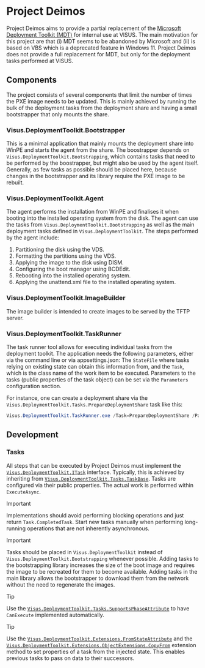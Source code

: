 # Project Deimos
Project Deimos aims to provide a partial replacement of the [Microsoft Deployment Toolkit (MDT)](https://learn.microsoft.com/de-de/mem/configmgr/mdt/) for internal use at VISUS. The main motivation for this project are that (i) MDT seems to be abandoned by Microsoft and (ii) is based on VBS which is a deprecated feature in Windows 11. Project Deimos does not provide a full replacement for MDT, but only for the deployment tasks performed at VISUS.

## Components
The project consists of several components that limit the number of times the PXE image needs to be updated. This is mainly achieved by running the bulk of the deployment tasks from the deployment share and having a small bootstrapper that only mounts the share.

### Visus.DeploymentToolkit.Bootstrapper
This is a minimal application that mainly mounts the deployment share into WinPE and starts the agent from the share. The boostrapper depends on `Visus.DeploymentToolkit.Bootstrapping`, which contains tasks that need to be performed by the boostrapper, but might also be used by the agent itself. Generally, as few tasks as possible should be placed here, because changes in the bootstrapper and its library require the PXE image to be rebuilt.

### Visus.DeploymentToolkit.Agent
The agent performs the installation from WinPE and finalises it when booting into the installed operating system from the disk. The agent can use the tasks from `Visus.DeploymentToolkit.Bootstrapping` as well as the main deployment tasks defined in `Visus.DeploymentToolkit`. The steps performed by the agent include:

1. Partitioning the disk using the VDS.
1. Formatting the partitions using the VDS.
1. Applying the image to the disk using DISM.
1. Configuring the boot manager using BCDEdit.
1. Rebooting into the installed operating system.
1. Applying the unattend.xml file to the installed operating system.

### Visus.DeploymentToolkit.ImageBuilder
The image builder is intended to create images to be served by the TFTP server.

### Visus.DeploymentToolkit.TaskRunner
The task runner tool allows for executing individual tasks from the deployment toolkit. The application needs the following parameters, either via the command line or via appsettings.json: The `StateFile` where tasks relying on existing state can obtain this information from, and the `Task`, which is the class name of the work item to be executed. Parameters to the tasks (public properties of the task object) can be set via the `Parameters` configuration section.

For instance, one can create a deployment share via the `Visus.DeploymentToolkit.Tasks.PrepareDeploymentShare` task like this:
```powershell
Visus.DeploymentToolkit.TaskRunner.exe /Task=PrepareDeploymentShare /Parameters:Path=d:\DeploymentShare
```

## Development
### Tasks
All steps that can be executed by Project Deimos must implement the [`Visus.DeploymentToolkit.ITask`](Visus.DeploymentToolkit.Contracts/Tasks/ITask.cs) interface. Typically, this is achieved by inheriting from [`Visus.DeploymentToolkit.Tasks.TaskBase`](Visus.DeploymentToolkit.Bootstrapping/Tasks/TaskBase.cs). Tasks are configured via their public properties. The actual work is performed within `ExecuteAsync`.

> [!IMPORTANT]
> Implementations should avoid performing blocking operations and just return `Task.CompletedTask`. Start new tasks manually when performing long-running operations that are not inherently asynchronous.

> [!IMPORTANT]
> Tasks should be placed in `Visus.DeploymentToolkit` instead of `Visus.DeploymentToolkit.Bootstrapping` whenever possible. Adding tasks to the bootstrapping library increases the size of the boot image and requires the image to be recreated for them to become available. Adding tasks in the main library allows the bootstrapper to download them from the network without the need to regenerate the images.

> [!TIP]
> Use the [`Visus.DeploymentToolkit.Tasks.SupportsPhaseAttribute`](Visus.DeploymentToolkit.Bootstrapping/Tasks/SupportsPhaseAttribute.cs) to have `CanExecute` implemented automatically.

> [!TIP]
> Use the [`Visus.DeploymentToolkit.Extensions.FromStateAttribute`](Visus.DeploymentToolkit.Bootstrapping/Extensions/FromStateAttribute.cs) and the [`Visus.DeploymentToolkit.Extensions.ObjectExtensions.CopyFrom`](Visus.DeploymentToolkit.Bootstrapping/Extensions/ObjectExtensions.cs) extension method to set properties of a task from the injected state. This enables previous tasks to pass on data to their successors.
 
